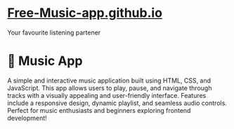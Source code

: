 # [Free-Music-app.github.io](https://codewithsalim12.github.io/Free-Music-app.github.io/)
Your favourite listening partener

# 🎵 Music App

A simple and interactive music application built using HTML, CSS, and JavaScript. This app allows users to play, pause, and navigate through tracks with a visually appealing and user-friendly interface. Features include a responsive design, dynamic playlist, and seamless audio controls. Perfect for music enthusiasts and beginners exploring frontend development!
